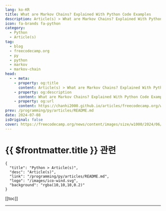 ```yaml
---
lang: ko-KR
title: What are Markov Chains? Explained With Python Code Examples
description: Article(s) > What are Markov Chains? Explained With Python Code Examples
icon: fa-brands fa-python
category: 
  - Python
  - Article(s)
tag: 
  - blog
  - freecodecamp.org
  - py
  - python
  - markov
  - markov-chain
head:
  - - meta:
    - property: og:title
      content: Article(s) > What are Markov Chains? Explained With Python Code Examples
    - property: og:description
      content: What are Markov Chains? Explained With Python Code Examples
    - property: og:url
      content: https://chanhi2000.github.io/articles/freecodecamp.org/what-is-a-markov-chain.html
prev: /programming/py/articles/README.md
date: 2024-07-08
isOriginal: false
cover: https://freecodecamp.org/news/content/images/size/w1000/2024/06/Screenshot-2024-06-19-at-23-02-31-ChatGPT.png
---
```


# {{ $frontmatter.title }} 관련

```component VPCard
{
  "title": "Python > Article(s)",
  "desc": "Article(s)",
  "link": "/programming/py/articles/README.md",
  "logo": "/images/ico-wind.svg",
  "background": "rgba(10,10,10,0.2)"
}
```

[[toc]]

---

<SiteInfo
  name="What are Markov Chains? Explained With Python Code Examples"
  desc="There are various mathematical tools that can be used to predict the near future based on a current state. One of the most widely used are Markov chains. Markov chains allow you to predict the uncertainty of future events under certain conditions. For this reason, it is widely used in..."
  url="https://freecodecamp.org/news/what-is-a-markov-chain/"
  logo="https://cdn.freecodecamp.org/universal/favicons/favicon.ico"
  preview="https://freecodecamp.org/news/content/images/size/w1000/2024/06/Screenshot-2024-06-19-at-23-02-31-ChatGPT.png"/>

<!-- TODO: 작성 -->

